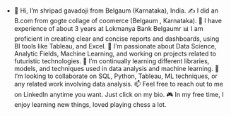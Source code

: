 - 👋 Hi, I’m shripad gavadoji from Belgaum (Karnataka), India.
✍️ I did an B.com from gogte collage of coomerce (Belgaum , Karnataka).
🏢 I have experience of about 3 years at Lokmanya Bank Belgaumr
📊 I am proficient in creating clear and concise reports and dashboards, using BI tools like Tableau, and Excel.
👀 I'm passionate about Data Science, Analytic Fields, Machine Learning, and working on projects related to futuristic technologies.
🌱 I’m continually learning different libraries, models, and techniques used in data analysis and machine learning.
💞️ I’m looking to collaborate on SQL, Python, Tableau, ML techniques, or any related work involving data analysis.
📫 Feel free to reach out to me on LinkedIn anytime you want. Just click on my bio.
🎮 In my free time, I enjoy learning new things, loved playing chess a lot.

<!---
shripadSG/shripadSG is a ✨ special ✨ repository because its `README.md` (this file) appears on your GitHub profile.
You can click the Preview link to take a look at your changes.
--->
